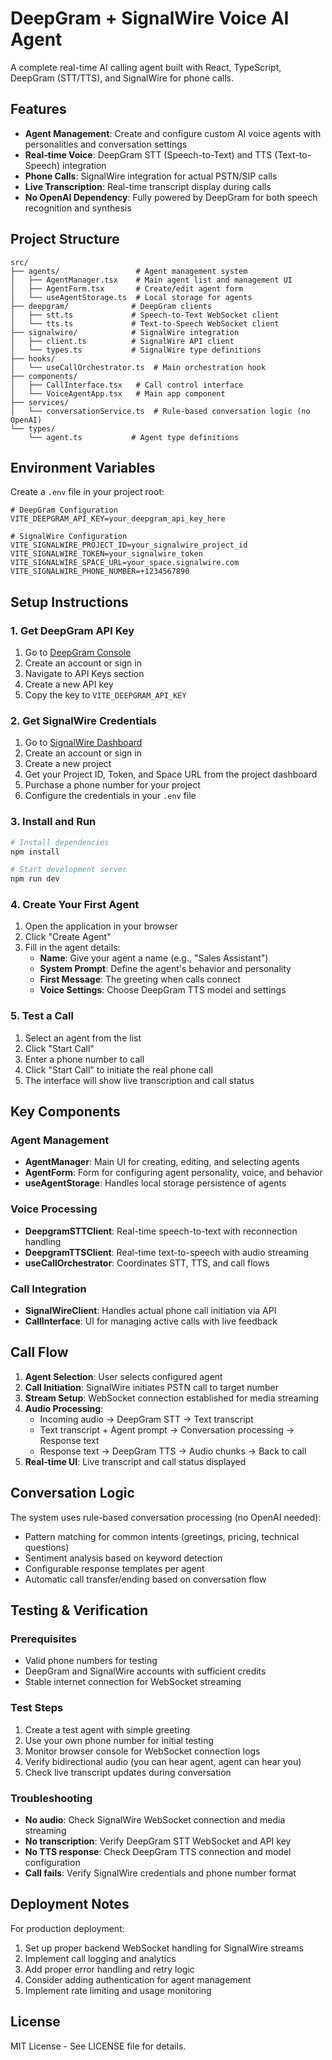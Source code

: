 
# DeepGram + SignalWire Voice AI Agent

A complete real-time AI calling agent built with React, TypeScript, DeepGram (STT/TTS), and SignalWire for phone calls.

## Features

- **Agent Management**: Create and configure custom AI voice agents with personalities and conversation settings
- **Real-time Voice**: DeepGram STT (Speech-to-Text) and TTS (Text-to-Speech) integration
- **Phone Calls**: SignalWire integration for actual PSTN/SIP calls
- **Live Transcription**: Real-time transcript display during calls
- **No OpenAI Dependency**: Fully powered by DeepGram for both speech recognition and synthesis

## Project Structure

```
src/
├── agents/                 # Agent management system
│   ├── AgentManager.tsx    # Main agent list and management UI
│   ├── AgentForm.tsx       # Create/edit agent form
│   └── useAgentStorage.ts  # Local storage for agents
├── deepgram/              # DeepGram clients
│   ├── stt.ts             # Speech-to-Text WebSocket client
│   └── tts.ts             # Text-to-Speech WebSocket client
├── signalwire/            # SignalWire integration
│   ├── client.ts          # SignalWire API client
│   └── types.ts           # SignalWire type definitions
├── hooks/
│   └── useCallOrchestrator.ts  # Main orchestration hook
├── components/
│   ├── CallInterface.tsx   # Call control interface
│   └── VoiceAgentApp.tsx   # Main app component
├── services/
│   └── conversationService.ts  # Rule-based conversation logic (no OpenAI)
└── types/
    └── agent.ts           # Agent type definitions
```

## Environment Variables

Create a `.env` file in your project root:

```env
# DeepGram Configuration
VITE_DEEPGRAM_API_KEY=your_deepgram_api_key_here

# SignalWire Configuration  
VITE_SIGNALWIRE_PROJECT_ID=your_signalwire_project_id
VITE_SIGNALWIRE_TOKEN=your_signalwire_token
VITE_SIGNALWIRE_SPACE_URL=your_space.signalwire.com
VITE_SIGNALWIRE_PHONE_NUMBER=+1234567890
```

## Setup Instructions

### 1. Get DeepGram API Key
1. Go to [DeepGram Console](https://console.deepgram.com/)
2. Create an account or sign in
3. Navigate to API Keys section
4. Create a new API key
5. Copy the key to `VITE_DEEPGRAM_API_KEY`

### 2. Get SignalWire Credentials
1. Go to [SignalWire Dashboard](https://signalwire.com/)
2. Create an account or sign in
3. Create a new project
4. Get your Project ID, Token, and Space URL from the project dashboard
5. Purchase a phone number for your project
6. Configure the credentials in your `.env` file

### 3. Install and Run

```bash
# Install dependencies
npm install

# Start development server
npm run dev
```

### 4. Create Your First Agent

1. Open the application in your browser
2. Click "Create Agent"
3. Fill in the agent details:
   - **Name**: Give your agent a name (e.g., "Sales Assistant")
   - **System Prompt**: Define the agent's behavior and personality
   - **First Message**: The greeting when calls connect
   - **Voice Settings**: Choose DeepGram TTS model and settings

### 5. Test a Call

1. Select an agent from the list
2. Click "Start Call"
3. Enter a phone number to call
4. Click "Start Call" to initiate the real phone call
5. The interface will show live transcription and call status

## Key Components

### Agent Management
- **AgentManager**: Main UI for creating, editing, and selecting agents
- **AgentForm**: Form for configuring agent personality, voice, and behavior
- **useAgentStorage**: Handles local storage persistence of agents

### Voice Processing
- **DeepgramSTTClient**: Real-time speech-to-text with reconnection handling
- **DeepgramTTSClient**: Real-time text-to-speech with audio streaming
- **useCallOrchestrator**: Coordinates STT, TTS, and call flows

### Call Integration
- **SignalWireClient**: Handles actual phone call initiation via API
- **CallInterface**: UI for managing active calls with live feedback

## Call Flow

1. **Agent Selection**: User selects configured agent
2. **Call Initiation**: SignalWire initiates PSTN call to target number  
3. **Stream Setup**: WebSocket connection established for media streaming
4. **Audio Processing**:
   - Incoming audio → DeepGram STT → Text transcript
   - Text transcript + Agent prompt → Conversation processing → Response text
   - Response text → DeepGram TTS → Audio chunks → Back to call
5. **Real-time UI**: Live transcript and call status displayed

## Conversation Logic

The system uses rule-based conversation processing (no OpenAI needed):
- Pattern matching for common intents (greetings, pricing, technical questions)
- Sentiment analysis based on keyword detection
- Configurable response templates per agent
- Automatic call transfer/ending based on conversation flow

## Testing & Verification

### Prerequisites
- Valid phone numbers for testing
- DeepGram and SignalWire accounts with sufficient credits
- Stable internet connection for WebSocket streaming

### Test Steps
1. Create a test agent with simple greeting
2. Use your own phone number for initial testing
3. Monitor browser console for WebSocket connection logs
4. Verify bidirectional audio (you can hear agent, agent can hear you)
5. Check live transcript updates during conversation

### Troubleshooting
- **No audio**: Check SignalWire WebSocket connection and media streaming
- **No transcription**: Verify DeepGram STT WebSocket and API key
- **No TTS response**: Check DeepGram TTS connection and model configuration
- **Call fails**: Verify SignalWire credentials and phone number format

## Deployment Notes

For production deployment:
1. Set up proper backend WebSocket handling for SignalWire streams
2. Implement call logging and analytics
3. Add proper error handling and retry logic
4. Consider adding authentication for agent management
5. Implement rate limiting and usage monitoring

## License

MIT License - See LICENSE file for details.
